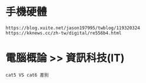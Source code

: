 # 手機硬體
```
https://blog.xuite.net/jason197995/twblog/119320324
https://kknews.cc/zh-tw/digital/re556b4.html
```
# 電腦概論 >> 資訊科技(IT)
```
cat5 VS cat6 差別
```
